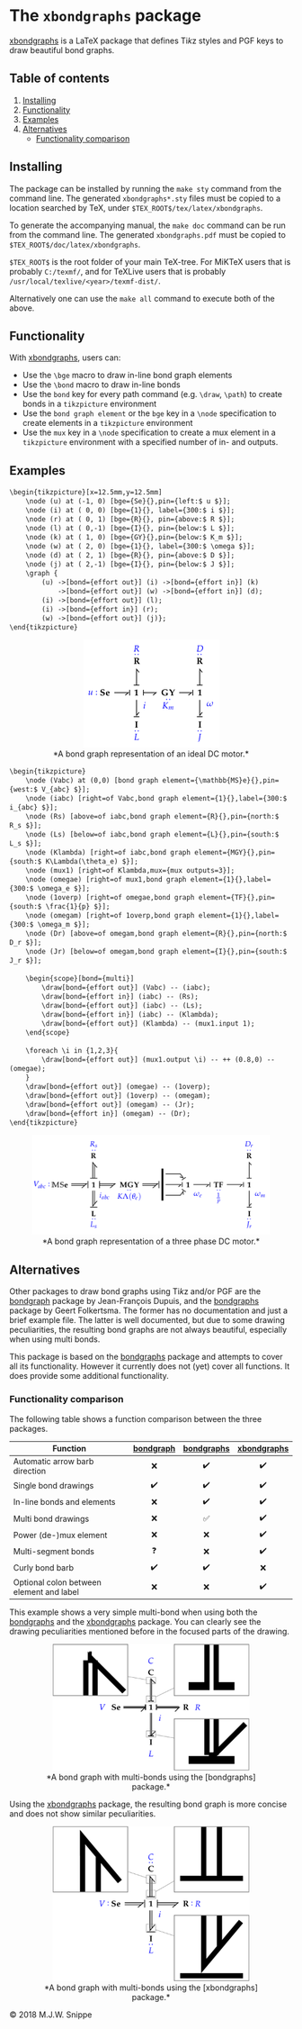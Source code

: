 The `xbondgraphs` package
===========
[xbondgraphs] is a LaTeX package that defines Ti*k*z styles and PGF keys to draw beautiful bond graphs.

## Table of contents

1. [Installing](#installing)
2. [Functionality](#functionality)
3. [Examples](#examples)
4. [Alternatives](#alternatives)
    * [Functionality comparison](#funcionality-comparison)

## Installing <a name="installing"></a>
The package can be installed by running the `make sty` command from the command line. The generated `xbondgraphs*.sty` files must be copied to a location searched by TeX, under `$TEX_ROOT$/tex/latex/xbondgraphs`.

To generate the accompanying manual, the `make doc` command can be run from the command line. The generated `xbondgraphs.pdf` must be copied to `$TEX_ROOT$/doc/latex/xbondgraphs`.

`$TEX_ROOT$` is the root folder of your main TeX-tree. For MiKTeX users that is probably `C:/texmf/`, and for TeXLive users that is probably `/usr/local/texlive/<year>/texmf-dist/`.

Alternatively one can use the `make all` command to execute both of the above.

## Functionality <a name="functionality"></a>
With [xbondgraphs], users can:
* Use the `\bge` macro to draw in-line bond graph elements
* Use the `\bond` macro to draw in-line bonds
* Use the `bond` key for every path command (e.g. `\draw`, `\path`) to create bonds in a `tikzpicture` environment
* Use the `bond graph element` or the `bge` key in a `\node` specification to create elements in a `tikzpicture` environment
* Use the `mux` key in a `\node` specification to create a mux element in a `tikzpicture` environment with a specified number of in- and outputs.

## Examples <a name="examples"></a>

    \begin{tikzpicture}[x=12.5mm,y=12.5mm]
        \node (u) at (-1, 0) [bge={Se}{},pin={left:$ u $}];
        \node (i) at ( 0, 0) [bge={1}{}, label={300:$ i $}];
        \node (r) at ( 0, 1) [bge={R}{}, pin={above:$ R $}];
        \node (l) at ( 0,-1) [bge={I}{}, pin={below:$ L $}];
        \node (k) at ( 1, 0) [bge={GY}{},pin={below:$ K_m $}];
        \node (w) at ( 2, 0) [bge={1}{}, label={300:$ \omega $}];
        \node (d) at ( 2, 1) [bge={R}{}, pin={above:$ D $}];
        \node (j) at ( 2,-1) [bge={I}{}, pin={below:$ J $}];
        \graph {
            (u) ->[bond={effort out}] (i) ->[bond={effort in}] (k)
                ->[bond={effort out}] (w) ->[bond={effort in}] (d);
            (i) ->[bond={effort out}] (l);
            (i) ->[bond={effort in}] (r);
            (w) ->[bond={effort out}] (j)};
    \end{tikzpicture}

<figure>
    <center>
        <img src="/figures/example1dcmotor.png" alt="bond graph of an ideal dc motor"/>
        <figcaption>*A bond graph representation of an ideal DC motor.*</figcaption>
    </center>
</figure>

    \begin{tikzpicture}
        \node (Vabc) at (0,0) [bond graph element={\mathbb{MS}e}{},pin={west:$ V_{abc} $}];
        \node (iabc) [right=of Vabc,bond graph element={1}{},label={300:$ i_{abc} $}];
        \node (Rs) [above=of iabc,bond graph element={R}{},pin={north:$ R_s $}];
        \node (Ls) [below=of iabc,bond graph element={L}{},pin={south:$ L_s $}];
        \node (Klambda) [right=of iabc,bond graph element={MGY}{},pin={south:$ K\Lambda(\theta_e) $}];
        \node (mux1) [right=of Klambda,mux={mux outputs=3}];
        \node (omegae) [right=of mux1,bond graph element={1}{},label={300:$ \omega_e $}];
        \node (1overp) [right=of omegae,bond graph element={TF}{},pin={south:$ \frac{1}{p} $}];
        \node (omegam) [right=of 1overp,bond graph element={1}{},label={300:$ \omega_m $}];
        \node (Dr) [above=of omegam,bond graph element={R}{},pin={north:$ D_r $}];
        \node (Jr) [below=of omegam,bond graph element={I}{},pin={south:$ J_r $}];

        \begin{scope}[bond={multi}]
            \draw[bond={effort out}] (Vabc) -- (iabc);
            \draw[bond={effort in}] (iabc) -- (Rs);
            \draw[bond={effort out}] (iabc) -- (Ls);
            \draw[bond={effort in}] (iabc) -- (Klambda);
            \draw[bond={effort out}] (Klambda) -- (mux1.input 1);
        \end{scope}

        \foreach \i in {1,2,3}{
            \draw[bond={effort out}] (mux1.output \i) -- ++ (0.8,0) -- (omegae);
        }
        \draw[bond={effort out}] (omegae) -- (1overp);
        \draw[bond={effort out}] (1overp) -- (omegam);
        \draw[bond={effort out}] (omegam) -- (Jr);
        \draw[bond={effort in}] (omegam) -- (Dr);
    \end{tikzpicture}

<figure>
    <center>
        <img src="/figures/example2dcmotor3.png" alt="bond graph of a three phase dc motor">
        <figcaption>*A bond graph representation of a three phase DC motor.*</figcaption>
    </center>
</figure>

## Alternatives <a name="alternatives"></a>
Other packages to draw bond graphs using Ti*k*z and/or PGF are the [bondgraph] package by Jean-François Dupuis, and the [bondgraphs] package by Geert Folkertsma. The former has no documentation and just a brief example file. The latter is well documented, but due to some drawing peculiarities, the resulting bond graphs are not always beautiful, especially when using multi bonds.

This package is based on the [bondgraphs] package and attempts to cover all its functionality. However it currently does not (yet) cover all functions. It does provide some additional functionality.

### Functionality comparison <a name="functionality-comparison"></a>
The following table shows a function comparison between the three packages.

Function                                 | [bondgraph]       | [bondgraphs]        | [xbondgraphs]
-----------------------------------------|:------------------:|:------------------:|:------------------:
Automatic arrow barb direction           | :x:                | :heavy_check_mark: | :heavy_check_mark:
Single bond drawings                     | :heavy_check_mark: | :heavy_check_mark: | :heavy_check_mark:
In-line bonds and elements               | :x:                | :heavy_check_mark: | :heavy_check_mark:
Multi bond drawings                      | :x:                | :white_check_mark: | :heavy_check_mark:
Power (de-)mux element                   | :x:                | :x:                | :heavy_check_mark:
Multi-segment bonds                      | :question:         | :x:                | :heavy_check_mark:
Curly bond barb                          | :heavy_check_mark: | :heavy_check_mark: | :x:
Optional colon between element and label | :x:                | :x:                | :heavy_check_mark:


This example shows a very simple multi-bond when using both the [bondgraphs] and the [xbondgraphs] package. You can clearly see the drawing peculiarities mentioned before in the focused parts of the drawing.

<figure>
    <center>
        <img src="/figures/bondgraphs_example.png" alt="bondgraphs example" width="350"/>
        <figcaption>*A bond graph with multi-bonds using the [bondgraphs] package.*</figcaption>
    </center>
</figure>

Using the [xbondgraphs] package, the resulting bond graph is more concise and does not show similar peculiarities.

<figure>
    <center>
        <img src="/figures/xbondgraphs_example.png" alt="xbondgraphs example" width="350"/>
        <figcaption>*A bond graph with multi-bonds using the [xbondgraphs] package.*</figcaption>
    </center>
</figure>



&copy; 2018 M.J.W. Snippe

[bondgraph]: https://ctan.org/pkg/bondgraph
[bondgraphs]: https://ctan.org/pkg/bondgraphs
[xbondgraphs]: https://github.com/MaxSnippe/xbondgraphs
